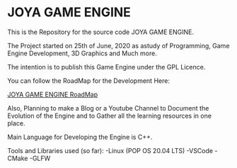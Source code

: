# JOYA GAME ENGINE

This is the Repository for the source code JOYA GAME ENGINE. 

The Project started on 25th of June, 2020 as astudy of Programming, Game Engine Development, 3D Graphics and Much more.

The intention is to publish this Game Engine under the GPL Licence.

You can follow the RoadMap for the Development Here:

[JOYA GAME ENGINE RoadMap](https://trello.com/b/5CSjWtYD/joya-game-engine)

Also, Planning to make a Blog or a Youtube Channel to Document the Evolution of the Engine and to Gather all the learning resources in one place.

Main Language for Developing the Engine is C++.

Tools and Libraries used (so far):
-Linux (POP OS 20.04 LTS)
-VSCode
-CMake
-GLFW
